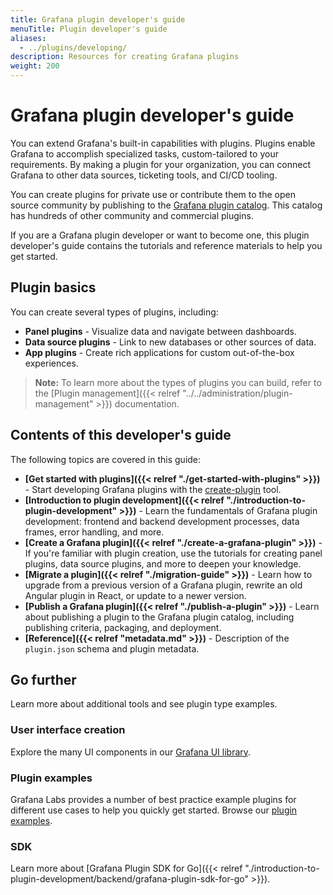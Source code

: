 ```yaml
---
title: Grafana plugin developer's guide
menuTitle: Plugin developer's guide
aliases:
  - ../plugins/developing/
description: Resources for creating Grafana plugins
weight: 200
---
```


# Grafana plugin developer's guide

You can extend Grafana's built-in capabilities with plugins. Plugins enable Grafana to accomplish specialized tasks, custom-tailored to your requirements. By making a plugin for your organization, you can connect Grafana to other data sources, ticketing tools, and CI/CD tooling.

You can create plugins for private use or contribute them to the open source community by publishing to the [Grafana plugin catalog](/grafana/plugins/). This catalog has hundreds of other community and commercial plugins.

If you are a Grafana plugin developer or want to become one, this plugin developer's guide contains the tutorials and reference materials to help you get started.

## Plugin basics

You can create several types of plugins, including:

- **Panel plugins** - Visualize data and navigate between dashboards.
- **Data source plugins** - Link to new databases or other sources of data.
- **App plugins** - Create rich applications for custom out-of-the-box experiences.

> **Note:** To learn more about the types of plugins you can build, refer to the [Plugin management]({{< relref "../../administration/plugin-management" >}}) documentation.

## Contents of this developer's guide

The following topics are covered in this guide:

- **[Get started with plugins]({{< relref "./get-started-with-plugins" >}})** - Start developing Grafana plugins with the [create-plugin](https://www.npmjs.com/package/@grafana/create-plugin) tool.
- **[Introduction to plugin development]({{< relref "./introduction-to-plugin-development" >}})** - Learn the fundamentals of Grafana plugin development: frontend and backend development processes, data frames, error handling, and more.
- **[Create a Grafana plugin]({{< relref "./create-a-grafana-plugin" >}})** - If you're familiar with plugin creation, use the tutorials for creating panel plugins, data source plugins, and more to deepen your knowledge.
- **[Migrate a plugin]({{< relref "./migration-guide" >}})** - Learn how to upgrade from a previous version of a Grafana plugin, rewrite an old Angular plugin in React, or update to a newer version.
- **[Publish a Grafana plugin]({{< relref "./publish-a-plugin" >}})** - Learn about publishing a plugin to the Grafana plugin catalog, including publishing criteria, packaging, and deployment.
- **[Reference]({{< relref "metadata.md" >}})** - Description of the `plugin.json` schema and plugin metadata.

## Go further

Learn more about additional tools and see plugin type examples.

### User interface creation

Explore the many UI components in our [Grafana UI library](https://developers.grafana.com/ui).

### Plugin examples

Grafana Labs provides a number of best practice example plugins for different use cases to help you quickly get started. Browse our [plugin examples](https://github.com/grafana/grafana-plugin-examples).

### SDK

Learn more about [Grafana Plugin SDK for Go]({{< relref "./introduction-to-plugin-development/backend/grafana-plugin-sdk-for-go" >}}).
